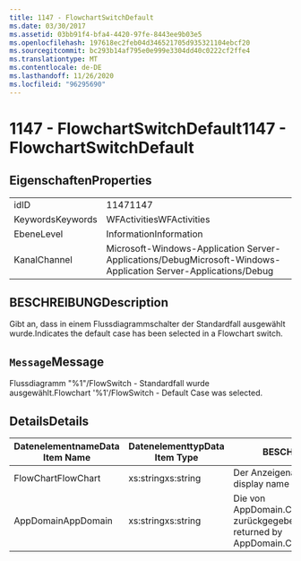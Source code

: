```yaml
---
title: 1147 - FlowchartSwitchDefault
ms.date: 03/30/2017
ms.assetid: 03bb91f4-bfa4-4420-97fe-8443ee9b03e5
ms.openlocfilehash: 197618ec2feb04d346521705d935321104ebcf20
ms.sourcegitcommit: bc293b14af795e0e999e3304dd40c0222cf2ffe4
ms.translationtype: MT
ms.contentlocale: de-DE
ms.lasthandoff: 11/26/2020
ms.locfileid: "96295690"
---
```

# <a name="1147---flowchartswitchdefault"></a><span data-ttu-id="40674-102">1147 - FlowchartSwitchDefault</span><span class="sxs-lookup"><span data-stu-id="40674-102">1147 - FlowchartSwitchDefault</span></span>

## <a name="properties"></a><span data-ttu-id="40674-103">Eigenschaften</span><span class="sxs-lookup"><span data-stu-id="40674-103">Properties</span></span>  
  
|||  
|-|-|  
|<span data-ttu-id="40674-104">id</span><span class="sxs-lookup"><span data-stu-id="40674-104">ID</span></span>|<span data-ttu-id="40674-105">1147</span><span class="sxs-lookup"><span data-stu-id="40674-105">1147</span></span>|  
|<span data-ttu-id="40674-106">Keywords</span><span class="sxs-lookup"><span data-stu-id="40674-106">Keywords</span></span>|<span data-ttu-id="40674-107">WFActivities</span><span class="sxs-lookup"><span data-stu-id="40674-107">WFActivities</span></span>|  
|<span data-ttu-id="40674-108">Ebene</span><span class="sxs-lookup"><span data-stu-id="40674-108">Level</span></span>|<span data-ttu-id="40674-109">Information</span><span class="sxs-lookup"><span data-stu-id="40674-109">Information</span></span>|  
|<span data-ttu-id="40674-110">Kanal</span><span class="sxs-lookup"><span data-stu-id="40674-110">Channel</span></span>|<span data-ttu-id="40674-111">Microsoft-Windows-Application Server-Applications/Debug</span><span class="sxs-lookup"><span data-stu-id="40674-111">Microsoft-Windows-Application Server-Applications/Debug</span></span>|  
  
## <a name="description"></a><span data-ttu-id="40674-112">BESCHREIBUNG</span><span class="sxs-lookup"><span data-stu-id="40674-112">Description</span></span>  

 <span data-ttu-id="40674-113">Gibt an, dass in einem Flussdiagrammschalter der Standardfall ausgewählt wurde.</span><span class="sxs-lookup"><span data-stu-id="40674-113">Indicates the default case has been selected in a Flowchart switch.</span></span>  
  
## <a name="message"></a><span data-ttu-id="40674-114">`Message`</span><span class="sxs-lookup"><span data-stu-id="40674-114">Message</span></span>  

 <span data-ttu-id="40674-115">Flussdiagramm "%1"/FlowSwitch - Standardfall wurde ausgewählt.</span><span class="sxs-lookup"><span data-stu-id="40674-115">Flowchart '%1'/FlowSwitch - Default Case was selected.</span></span>  
  
## <a name="details"></a><span data-ttu-id="40674-116">Details</span><span class="sxs-lookup"><span data-stu-id="40674-116">Details</span></span>  
  
|<span data-ttu-id="40674-117">Datenelementname</span><span class="sxs-lookup"><span data-stu-id="40674-117">Data Item Name</span></span>|<span data-ttu-id="40674-118">Datenelementtyp</span><span class="sxs-lookup"><span data-stu-id="40674-118">Data Item Type</span></span>|<span data-ttu-id="40674-119">BESCHREIBUNG</span><span class="sxs-lookup"><span data-stu-id="40674-119">Description</span></span>|  
|--------------------|--------------------|-----------------|  
|<span data-ttu-id="40674-120">FlowChart</span><span class="sxs-lookup"><span data-stu-id="40674-120">FlowChart</span></span>|<span data-ttu-id="40674-121">xs:string</span><span class="sxs-lookup"><span data-stu-id="40674-121">xs:string</span></span>|<span data-ttu-id="40674-122">Der Anzeigename des FlowChart.</span><span class="sxs-lookup"><span data-stu-id="40674-122">The display name of the FlowChart.</span></span>|  
|<span data-ttu-id="40674-123">AppDomain</span><span class="sxs-lookup"><span data-stu-id="40674-123">AppDomain</span></span>|<span data-ttu-id="40674-124">xs:string</span><span class="sxs-lookup"><span data-stu-id="40674-124">xs:string</span></span>|<span data-ttu-id="40674-125">Die von AppDomain.CurrentDomain.FriendlyName zurückgegebene Zeichenfolge.</span><span class="sxs-lookup"><span data-stu-id="40674-125">The string returned by AppDomain.CurrentDomain.FriendlyName.</span></span>|
